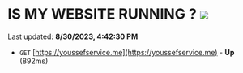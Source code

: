 # IS MY WEBSITE RUNNING ? [![](https://img.shields.io/static/v1?label=Sponsor&message=%E2%9D%A4&logo=GitHub&color=%23fe8e86)](https://github.com/sponsors/<username>)

Last updated: **8/30/2023, 4:42:30 PM**

- `GET` [https://youssefservice.me](https://youssefservice.me) - **Up** (892ms)
